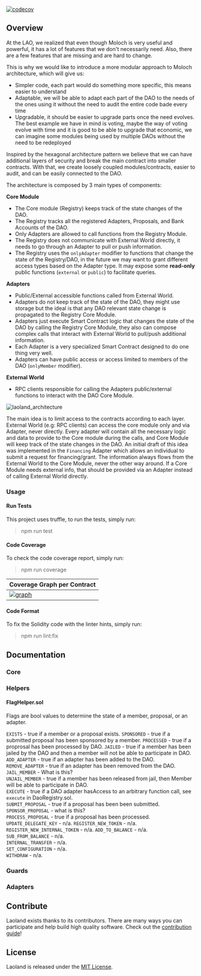 
[![codecov](https://codecov.io/gh/openlawteam/laoland/branch/master/graph/badge.svg?token=XZRL9RUYZE)](https://codecov.io/gh/openlawteam/laoland/)

## Overview

At the LAO, we realized that even though Moloch is very useful and powerful, it has a lot of features that we don't necessarily need. Also, there are a few features that are missing and are hard to change.

This is why we would like to introduce a more modular approach to Moloch architecture, which will give us:

- Simpler code, each part would do something more specific, this means easier to understand
- Adaptable, we will be able to adapt each part of the DAO to the needs of the ones using it without the need to audit the entire code bade every time
- Upgradable, it should be easier to upgrade parts once the need evolves. The best example we have in mind is voting, maybe the way of voting evolve with time and it is good to be able to upgrade that economic, we can imagine some modules being used by multiple DAOs without the need to be redeployed

Inspired by the hexagonal architecture pattern we believe that we can have additional layers of security and break the main contract into smaller contracts. With that, we create loosely coupled modules/contracts, easier to audit, and can be easily connected to the DAO.

The architecture is composed by 3 main types of components:

**Core Module**
- The Core module (Registry) keeps track of the state changes of the DAO.
- The Registry tracks all the registered Adapters, Proposals, and Bank Accounts of the DAO.
- Only Adapters are allowed to call functions from the Registry Module.
- The Registry does not communicate with External World directly, it needs to go through an Adapter to pull or push information.
- The Registry uses the `onlyAdapter` modifier to functions that change the state of the Registry/DAO, in the future we may want to grant different access types based on the Adapter type. It may expose some **read-only** public functions (`external` or `public`) to facilitate queries.

**Adapters**
- Public/External accessible functions called from External World.
- Adapters do not keep track of the state of the DAO, they might use storage but the ideal is that any DAO relevant state change is propagated to the Registry Core Module.
- Adapters just execute Smart Contract logic that changes the state of the DAO by calling the Registry Core Module, they also can compose complex calls that interact with External World to pull/push additional information.
- Each Adapter is a very specialized Smart Contract designed to do one thing very well.
- Adapters can have public access or access limited to members of the DAO (`onlyMember` modifier).

**External World**
- RPC clients responsible for calling the Adapters public/external functions to interact with the DAO Core Module.

![laoland_architecture](https://user-images.githubusercontent.com/708579/94478554-cddf5b00-01a9-11eb-9e80-cc3c55dea492.png)

The main idea is to limit access to the contracts according to each layer. External World (e.g: RPC clients) can access the core module only and via Adapter, never directly. Every adapter will contain all the necessary logic and data to provide to the Core module during the calls, and Core Module will keep track of the state changes in the DAO. An initial draft of this idea was implemented in the `Financing` Adapter which allows an individual to submit a request for financing/grant. The information always flows from the External World to the Core Module, never the other way around. If a Core Module needs external info, that should be provided via an Adapter instead of calling External World directly.


### Usage

#### Run Tests
This project uses truffle, to run the tests, simply run:
> npm run test

#### Code Coverage
To check the code coverage report, simply run:
> npm run coverage

|Coverage Graph per Contract|
|----------------------|
|[![graph](https://codecov.io/gh/openlawteam/laoland/branch/master/graphs/tree.svg)](undefined)|


#### Code Format
To fix the Solidity code with the linter hints, simply run:
> npm run lint:fix

## Documentation

### Core 

### Helpers 
#### FlagHelper.sol
Flags are bool values to determine the state of a member, proposal, or an adapter. 

  `EXISTS` - true if a member or a proposal exists. 
  `SPONSORED` - true if a submitted proposal has been sponsored by a member.
  `PROCESSED` - true if a proprosal has been processed by DAO. 
  `JAILED` - true if a member has been jailed by the DAO and then a member will not be able to participate in DAO.
  `ADD_ADAPTER` - true if an adapter has been added to the DAO.  
  `REMOVE_ADAPTER` -  true if an adapter has been removed from the DAO. 
  `JAIL_MEMBER` - What is this?  
  `UNJAIL_MEMBER` - true if a member has been released from jail, then Member will be able to participate in DAO.  
  `EXECUTE`  -  true if a DAO adapter hasAccess to an arbitrary function call, see `execute` in DaoRegistry.sol.  
  `SUBMIT_PROPOSAL` -  true if a proposal has been been submitted.   
  `SPONSOR_PROPOSAL` - what is this?  
  `PROCESS_PROPOSAL` -  true if a proposal has been processed.   
   `UPDATE_DELEGATE_KEY` - n/a. 
  `REGISTER_NEW_TOKEN` - n/a.  
  `REGISTER_NEW_INTERNAL_TOKEN` - n/a. 
  `ADD_TO_BALANCE` - n/a.    
  `SUB_FROM_BALANCE` - n/a.  
  `INTERNAL_TRANSFER` - n/a.  
  `SET_CONFIGURATION` - n/a.  
  `WITHDRAW` - n/a.  

### Guards 

### Adapters 

## Contribute

Laoland exists thanks to its contributors. There are many ways you can participate and help build high quality software. Check out the [contribution guide](CONTRIBUTING.md)!

## License

Laoland is released under the [MIT License](LICENSE).
